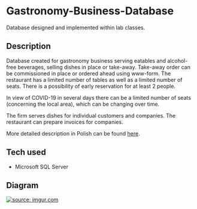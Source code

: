 # Gastronomy-Business-Database
Database designed and implemented within lab classes.

## Description 
Database created for gastronomy business serving eatables and alcohol-free beverages, selling dishes in place or take-away. Take-away order can be commissioned in place or ordered ahead using www-form. The restaurant has a limited number of tables as well as a limited number of seats. There is a possibility of early reservation for at least 2 people.

In view of COVID-19 in several days there can be a limited number of seats (concerning the local area), which can be changing over time.

The firm serves dishes for individual customers and companies. The restaurant can prepare invoices for companies.

More detailed description in Polish can be found [here](https://github.com/xenoteo/Gastronomy-Business-Database/blob/main/requirements.pdf).

## Tech used
- Microsoft SQL Server

## Diagram
<a href="https://imgur.com/3GXqJeh"><img src="https://i.imgur.com/3GXqJeh.png" title="source: imgur.com" /></a>
